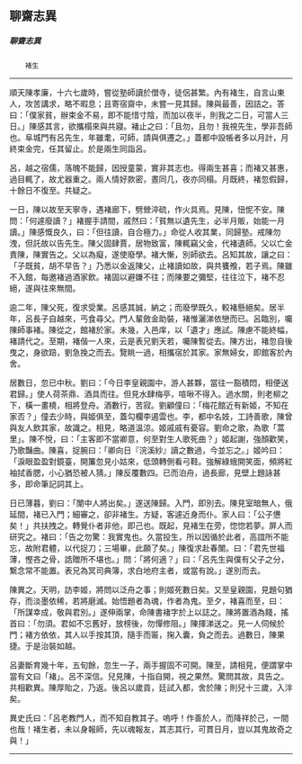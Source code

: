 

## 聊齋志異

##### 聊齋志異
　　`褚生`

* * *

順天陳孝廉，十六七歲時，嘗從塾師讀於僧寺，徒侶甚繁。內有褚生，自言山東人，攻苦講求，略不暇息；且寄宿齋中，未嘗一見其歸。陳與最善，因詰之。答曰：「僕家貧，辦束金不易，即不能惜寸陰，而加以夜半，則我之二日，可當人三日。」陳感其言，欲攜榻來與共寢。褚止之曰：「且勿，且勿！我視先生，學非吾師也。阜城門有呂先生，年雖耄，可師，請與俱遷之。」蓋都中設帳者多以月計，月終束金完，任其留止。於是兩生同詣呂。

呂，越之宿儒，落魄不能歸，因授童蒙，實非其志也。得兩生甚喜；而褚又甚惠，過目輒了，故尤器重之。兩人情好款密，晝同几，夜亦同榻。月既終，褚忽假歸，十餘日不復至。共疑之。

一日，陳以故至天寧寺，遇褚廊下，劈檾淬硫，作火具焉。見陳，忸怩不安。陳問：「何遽廢讀？」褚握手請間，戚然曰：「貧無以遺先生，必半月販，始能一月讀。」陳感慨良久，曰：「但往讀，自合極力。」命從人收其業，同歸塾。戒陳勿洩，但託故以告先生。陳父固肆賈，居物致富，陳輒竊父金，代褚遺師。父以亡金責陳，陳實告之。父以為癡，遂使廢學。褚大慚，別師欲去。呂知其故，讓之曰：「子既貧，胡不早告？」乃悉以金返陳父，止褚讀如故，與共饔飧，若子焉。陳雖不入館，每邀褚過酒家飲。褚固以避嫌不往；而陳要之彌堅，往往泣下，褚不忍絕，遂與往來無間。

逾二年，陳父死，復求受業。呂感其誠，納之；而廢學既久，較褚懸絕矣。居半年，呂長子自越來，丐食尋父。門人輩斂金助裝，褚惟灑涕依戀而已。呂臨別，囑陳師事褚。陳從之，館褚於家。未幾，入邑庠，以「遺才」應試。陳慮不能終幅，褚請代之。至期，褚偕一人來，云是表兄劉天若，囑陳暫從去。陳方出，褚忽自後曳之，身欲踣，劉急挽之而去。覽眺一過，相攜宿於其家。家無婦女，即館客於內舍。

居數日，忽已中秋。劉曰：「今日李皇親園中，游人甚夥，當往一豁積悶，相便送君歸。」使人荷茶鼎、酒具而往。但見水肆梅亭，喧啾不得入。過水關，則老柳之下，橫一畫橈，相將登舟。酒數行，苦寂。劉顧僮曰：「梅花館近有新姬，不知在家否？」僮去少時，與姬俱至，蓋勾欄李遏雲也。李，都中名妓，工詩善歌，陳曾與友人飲其家，故識之。相見，略道溫涼。姬戚戚有憂容。劉命之歌，為歌「蒿里」。陳不悅，曰：「主客即不當卿意，何至對生人歌死曲？」姬起謝，強顏歡笑，乃歌豔曲。陳喜，捉腕曰：「卿向日『浣溪紗』讀之數過，今並忘之。」姬吟曰：「淚眼盈盈對鏡臺，開簾忽見小姑來，低頭轉側看弓鞋。強解綠蛾開笑面，頻將紅袖拭香腮，小心猶恐被人猜。」陳反覆數四。已而泊舟，過長廊，見壁上題詠甚多，即命筆記詞其上。

日已薄暮，劉曰：「闈中人將出矣。」遂送陳歸。入門，即別去。陳見室暗無人，俄延間，褚已入門；細審之，卻非褚生。方疑，客遽近身而仆。家人曰：「公子憊矣！」共扶拽之。轉覺仆者非他，即己也。既起，見褚生在旁，惚惚若夢。屏人而研究之。褚曰：「告之勿驚：我實鬼也。久當投生，所以因循於此者，高誼所不能忘，故附君體，以代捉刀；三場畢，此願了矣。」陳復求赴春闈。曰：「君先世福薄，慳吝之骨，誥贈所不堪也。」問：「將何適？」曰：「呂先生與僕有父子之分，繫念常不能置。表兄為冥司典簿，求白地府主者，或當有說。」遂別而去。

陳異之。天明，訪李姬，將問以泛舟之事；則姬死數日矣。又至皇親園，見題句猶存，而淡墨依稀，若將磨滅。始悟題者為魂，作者為鬼。至夕，褚喜而至，曰：「所謀幸成，敬與君別。」遂伸兩掌，命陳書褚字於上以誌之。陳將置酒為餞，搖首曰：「勿須。君如不忘舊好，放榜後，勿憚修阻。」陳揮涕送之。見一人伺候於門；褚方依依，其人以手按其頂，隨手而匾，掬入囊，負之而去。過數日，陳果捷。于是治裝如越。

呂妻斷育幾十年，五旬餘，忽生一子，兩手握固不可開。陳至，請相見，便謂掌中當有文曰「褚」。呂不深信。兒見陳，十指自開，視之果然。驚問其故，具告之。共相歡異。陳厚貽之，乃返。後呂以歲貢，廷試入都，舍於陳；則兒十三歲，入泮矣。

異史氏曰：「呂老教門人，而不知自教其子。嗚呼！作善於人，而降祥於己，一間也哉！褚生者，未以身報師，先以魂報友，其志其行，可貫日月，豈以其鬼故奇之與！」

* * *

